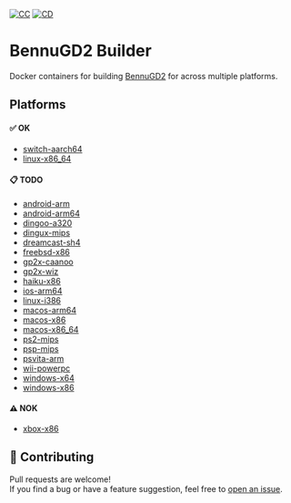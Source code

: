 [![CC](https://github.com/humbertodias/bennugd2-builder/actions/workflows/ci.yml/badge.svg)](https://github.com/humbertodias/bennugd2-builder/actions/workflows/ci.yml)
[![CD](https://github.com/humbertodias/bennugd2-builder/actions/workflows/cd.yml/badge.svg)](https://github.com/humbertodias/bennugd2-builder/actions/workflows/cd.yml)

# BennuGD2 Builder

Docker containers for building [BennuGD2](https://github.com/SplinterGU/BennuGD2) for across multiple platforms.

## Platforms

#### ✅ OK
- [switch-aarch64](switch-aarch64/README.md)
- [linux-x86_64](linux-x86_64/README.md)

#### 📋 TODO
- [android-arm](android-arm/README.md)
- [android-arm64](android-arm64/README.md)
- [dingoo-a320](dingoo-a320/README.md)
- [dingux-mips](dingux-mips/README.md)
- [dreamcast-sh4](dreamcast-sh4/README.md)
- [freebsd-x86](freebsd-x86/README.md)
- [gp2x-caanoo](gp2x-caanoo/README.md)
- [gp2x-wiz](gp2x-wiz/README.md)
- [haiku-x86](haiku-x86/README.md)
- [ios-arm64](ios-arm64/README.md)
- [linux-i386](linux-i386/README.md)
- [macos-arm64](macos-arm64/README.md)
- [macos-x86](macos-x86/README.md)
- [macos-x86_64](macos-x86_64/README.md)
- [ps2-mips](ps2-mips/README.md)
- [psp-mips](psp-mips/README.md)
- [psvita-arm](psvita-arm/README.md)
- [wii-powerpc](wii-powerpc/README.md)
- [windows-x64](windows-x64/README.md)
- [windows-x86](windows-x86/README.md)

#### ⚠️ NOK
- [xbox-x86](xbox-x86/README.md)


## 🤝 Contributing

Pull requests are welcome!  
If you find a bug or have a feature suggestion, feel free to [open an issue](https://github.com/humbertodias/bennugd2-builder/issues).
